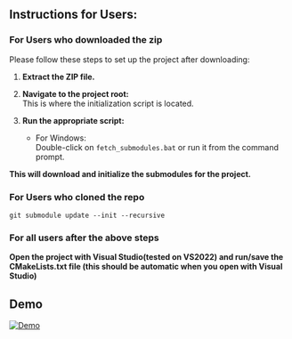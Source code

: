 ## Instructions for Users:

### For Users who downloaded the zip 

Please follow these steps to set up the project after downloading:

1. **Extract the ZIP file.**

2. **Navigate to the project root:**  
   This is where the initialization script is located.

3. **Run the appropriate script:**  
   - For Windows:  
     Double-click on `fetch_submodules.bat` or run it from the command prompt.


**This will download and initialize the submodules for the project.**


### For Users who cloned the repo

``` git submodule update --init --recursive ```

### For all users after the above steps

**Open the project with Visual Studio(tested on VS2022) and run/save the CMakeLists.txt file (this should be automatic when you open with Visual Studio)**


## Demo
[![Demo](https://youtu.be/DXxmlrK-fiA?si=9z1eyJ1ijoSjMYIM.jpg)](https://youtu.be/DXxmlrK-fiA?si=9z1eyJ1ijoSjMYIM)



